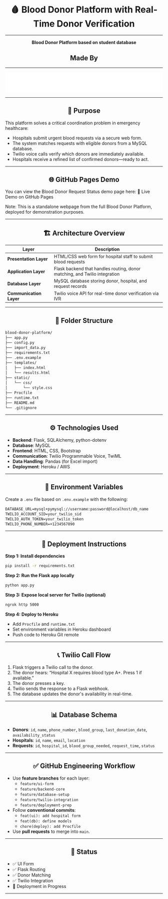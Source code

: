 <div align="center">

# 🩸 Blood Donor Platform with Real-Time Donor Verification

</div>

---

<div align="center">

**Blood Donor Platform based on student database**

</div>
<div align="center">

## Made By

</div>

---

<div align="left">

![Animated Footer](animated_footer.svg)

</div>

---

<div align="center">

## 🎯 Purpose

</div>

This platform solves a critical coordination problem in emergency healthcare:

- Hospitals submit urgent blood requests via a secure web form.
- The system matches requests with eligible donors from a MySQL database.
- Twilio voice calls verify which donors are immediately available.
- Hospitals receive a refined list of confirmed donors—ready to act.

---

<div align="center">

## 🌐 GitHub Pages Demo
</div>

You can view the Blood Donor Request Status demo page here:
🔗 Live Demo on GitHub Pages

Note: This is a standalone webpage from the full Blood Donor Platform, deployed for demonstration purposes.

---

<div align="center">

## 🏗️ Architecture Overview

</div>

| Layer                   | Description                                                                  |
|-------------------------|------------------------------------------------------------------------------|
| **Presentation Layer**  | HTML/CSS web form for hospital staff to submit blood requests                |
| **Application Layer**   | Flask backend that handles routing, donor matching, and Twilio integration   |
| **Database Layer**      | MySQL database storing donor, hospital, and request records                  |
| **Communication Layer** | Twilio voice API for real-time donor verification via IVR                    |

---

<div align="center">

## 🧱 Folder Structure

</div>

```
blood-donor-platform/
├── app.py
├── config.py
├── import_data.py
├── requirements.txt
├── .env.example
├── templates/
│   ├── index.html
│   └── results.html
├── static/
│   └── css/
│       └── style.css
├── Procfile
├── runtime.txt
├── README.md
└── .gitignore
```

---

<div align="center">

## ⚙️ Technologies Used

</div>

- **Backend**: Flask, SQLAlchemy, python-dotenv  
- **Database**: MySQL  
- **Frontend**: HTML, CSS, Bootstrap  
- **Communication**: Twilio Programmable Voice, TwiML  
- **Data Handling**: Pandas (for Excel import)  
- **Deployment**: Heroku / AWS  

---

<div align="center">

## 🔐 Environment Variables

</div>

Create a `.env` file based on `.env.example` with the following:

```env
DATABASE_URL=mysql+pymysql://username:password@localhost/db_name
TWILIO_ACCOUNT_SID=your_twilio_sid
TWILIO_AUTH_TOKEN=your_twilio_token
TWILIO_PHONE_NUMBER=+1234567890
```

---

<div align="center">

## 🚀 Deployment Instructions

</div>

**Step 1: Install dependencies**
```bash
pip install -r requirements.txt
```

**Step 2: Run the Flask app locally**
```bash
python app.py
```

**Step 3: Expose local server for Twilio (optional)**
```bash
ngrok http 5000
```

**Step 4: Deploy to Heroku**
- Add `Procfile` and `runtime.txt`
- Set environment variables in Heroku dashboard
- Push code to Heroku Git remote

---

<div align="center">

## 📞 Twilio Call Flow

</div>

1. Flask triggers a Twilio call to the donor.
2. The donor hears: “Hospital X requires blood type A+. Press 1 if available.”
3. The donor presses a key.
4. Twilio sends the response to a Flask webhook.
5. The database updates the donor's availability in real-time.

---

<div align="center">

## 📊 Database Schema

</div>

- **Donors**: `id`, `name`, `phone_number`, `blood_group`, `last_donation_date`, `availability_status`
- **Hospitals**: `id`, `name`, `email`, `location`
- **Requests**: `id`, `hospital_id`, `blood_group_needed`, `request_time`, `status`

---

<div align="center">

## ✅ GitHub Engineering Workflow

</div>

- Use **feature branches** for each layer:
    - `feature/ui-form`
    - `feature/backend-core`
    - `feature/database-setup`
    - `feature/twilio-integration`
    - `feature/deployment-prep`
- Follow **conventional commits**:
    - `feat(ui): add hospital form`
    - `feat(db): define models`
    - `chore(deploy): add Procfile`
- Use **pull requests** to merge into `main`.

---

<div align="center">

## 📌 Status

</div>

- ✅ UI Form  
- ✅ Flask Routing  
- ✅ Donor Matching  
- ✅ Twilio Integration  
- 🔄 Deployment in Progress

---



 
